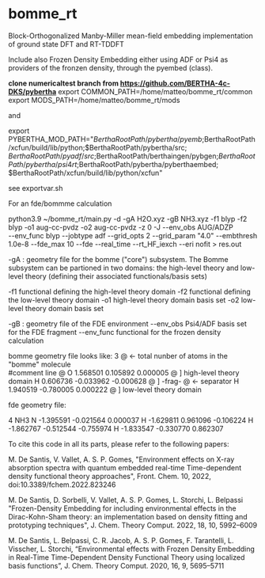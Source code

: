 # bomme_rt
Block-Orthogonalized Manby-Miller mean-field embedding implementation of ground state DFT and RT-TDDFT

Include also Frozen Density Embedding either using ADF or Psi4 as providers of the
fronzen density, through the pyembed (class).


**clone numericaltest branch from https://github.com/BERTHA-4c-DKS/pybertha**
export COMMON_PATH=/home/matteo/bomme_rt/common
export MODS_PATH=/home/matteo/bomme_rt/mods

and

export PYBERTHA_MOD_PATH="$BerthaRootPath/pybertha/pyemb;$BerthaRootPath/xcfun/build/lib/python;$BerthaRootPath/pybertha/src;
$BerthaRootPath/pyadf/src;$BerthaRootPath/berthaingen/pybgen;$BerthaRootPath/pybertha/psi4rt;$BerthaRootPath/pybertha/pyberthaembed;
$BerthaRootPath/xcfun/build/lib/python/xcfun"


see exportvar.sh

For an fde/bommme calculation 

python3.9 ~/bomme_rt/main.py -d -gA H2O.xyz -gB NH3.xyz -f1 blyp -f2 blyp -o1 aug-cc-pvdz -o2 aug-cc-pvdz -z 0 -J --env_obs AUG/ADZP  
--env_func blyp --jobtype adf --grid_opts 2  --grid_param "4.0"  --embthresh  1.0e-8 --fde_max 10 --fde  --real_time --rt_HF_iexch --eri nofit > res.out

-gA : geometry file for the bomme ("core") subsystem. The Bomme subsystem can be partioned in two domains: the high-level theory and low-level theory (defining their associated functionals/basis sets)

-f1 functional defining the high-level theory domain 
-f2 functional defining the low-level theory domain 
-o1 high-level theory domain basis set
-o2 low-level theory domain basis set

-gB : geometry file of the FDE environment
--env_obs Psi4/ADF basis set for the FDE fragment
--env_func functional for the frozen density calculation

bomme geometry file looks like:
3                                            @  <- total nunber of atoms in the "bomme" molecule                            
#comment line                                @
O     1.568501    0.105892    0.000005       @ ]  high-level theory domain
H     0.606736   -0.033962   -0.000628       @ ] 
-frag-                                       @  <- separator
H     1.940519   -0.780005    0.000222       @ ]  low-level theory domain

fde geometry file:

 4
NH3
 N    -1.395591   -0.021564    0.000037
 H    -1.629811    0.961096   -0.106224
 H    -1.862767   -0.512544   -0.755974
 H    -1.833547   -0.330770    0.862307 


To cite this code in all its parts, please refer to the following papers:

M. De Santis, V. Vallet, A. S. P. Gomes, "Environment effects on X-ray absorption spectra with
quantum embedded real-time Time-dependent density functional theory approaches", Front. Chem.
10, 2022, doi:10.3389/fchem.2022.823246

M. De Santis, D. Sorbelli, V. Vallet, A. S. P. Gomes, L. Storchi, L. Belpassi "Frozen-Density Embedding
for including environmental effects in the Dirac-Kohn-Sham theory: an implementation based on
density fitting and prototyping techniques", J. Chem. Theory Comput. 2022, 18, 10, 5992–6009

M. De Santis, L. Belpassi, C. R. Jacob, A. S. P. Gomes, F. Tarantelli, L. Visscher, L. Storchi,
“Environmental effects with Frozen Density Embedding in Real-Time Time-Dependent Density
Functional Theory using localized basis functions”, J. Chem. Theory Comput. 2020, 16, 9, 5695–5711
